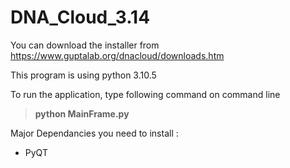 # DNA_Cloud_3.14

You can download the installer from https://www.guptalab.org/dnacloud/downloads.htm

This program is using python 3.10.5

To run the application, type following command on command line

> **python MainFrame.py**

Major Dependancies you need to install :

* PyQT
